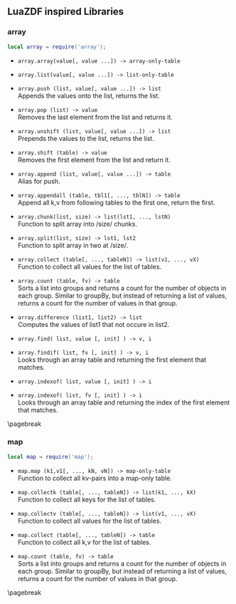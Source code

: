 ## LuaZDF inspired Libraries

### array

```lua
local array = require('array');
```

*   `array.array(value[, value ...]) -> array-only-table`
*   `array.list(value[, value ...]) -> list-only-table`
*   `array.push (list, value[, value ...]) -> list` \
    Appends the values onto the list, returns the list.

*   `array.pop (list) -> value` \
    Removes the last element from the list and returns it.

*   `array.unshift (list, value[, value ...]) -> list` \
    Prepends the values to the list, returns the list.

*   `array.shift (table) -> value` \
    Removes the first element from the list and return it.

*   `array.append (list, value[, value ...]) -> table` \
    Alias for push.
    
*   `array.appendall (table, tbl1[, ..., tblN]) -> table` \
    Append all k,v from following tables to the first one, return the first. 

*   `array.chunk(list, size) -> list(lst1, ..., lstN)` \
    Function to split array into /size/ chunks.

*   `array.split(list, size) -> lst1, lst2` \
    Function to split array in two at /size/.

*   `array.collect (table[, ..., tableN]) -> list(v1, ..., vX)` \
    Function to collect all values for the list of tables.
    
*   `array.count (table, fv) -> table` \
    Sorts a list into groups and returns a count for the number of objects in 
    each group. Similar to groupBy, but instead of returning a list of values, 
    returns a count for the number of values in that group.

*   `array.difference (list1, list2) -> list` \
    Computes the values of list1 that not occure in list2.

*   `array.find( list, value [, init] ) -> v, i`
*   `array.findif( list, fv [, init] ) -> v, i` \
    Looks through an array table and returning the first element that matches. 

*   `array.indexof( list, value [, init] ) -> i`
*   `array.indexof( list, fv [, init] ) -> i` \
    Looks through an array table and returning the index of the first element that matches.

\pagebreak

### map

```lua
local map = require('map');
```

*   `map.map (k1,v1[, ..., kN, vN]) -> map-only-table` \
    Function to collect all kv-pairs into a map-only table.

* `map.collectk (table[, ..., tableN]) -> list(k1, ..., kX)` \
    Function to collect all keys for the list of tables.

*   `map.collectv (table[, ..., tableN]) -> list(v1, ..., vX)` \
    Function to collect all values for the list of tables.

*   `map.collect (table[, ..., tableN]) -> table` \
    Function to collect all k,v for the list of tables.
    
*   `map.count (table, fv) -> table` \
    Sorts a list into groups and returns a count for the number of objects in 
    each group. Similar to groupBy, but instead of returning a list of values, 
    returns a count for the number of values in that group.

\pagebreak
